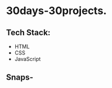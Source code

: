 # 30days-30projects.
<h2>Tech Stack:</h2> 
<ul>
<li>HTML</li>
<li>CSS</li>
<li>JavaScript</li>
</ul>

<h2>Snaps-</h2> 
